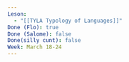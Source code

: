 ```yaml
---
Leson:
  - "[[TYLA Typology of Languages]]"
Done (Flo): true
Done (Salome): false
Done(silly cunt): false
Week: March 18-24
---
```

